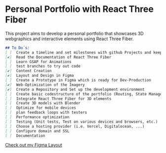 # Personal Portfolio with React Three Fiber

This project aims to develop a personal portfolio that showcases 3D webgraphics and interactive elements using React Three Fiber.

```markdown
## To Do´s:
[ ]  Create a timeline and set milestones with github Projects and keep it updated
[✔️]  Read the Documentation of React Three Fiber
[ ]  Learn GSAP for Animations
[ ]  test branches to try out code
[✔️]  Content Creation
[✔️]  Layout and Design in Figma
[ ]  Create a Prototype in Figma which is ready for Dev-Production
[✔️]  Web-Optimization of the Imagery 
[✔️]  Create a Repository and Set up the development environment
[ ]  Create basic codestructure of the portfolio (Routing, State Management, UI Components, Animations, etc.)
[ ]  Integrate React Three Fiber for 3D elements
[ ]  Create 3D models with Blender
[ ]  Optimize for mobile devices
[ ]  plan feedback loops with testers
[ ]  Performance optimization
[ ]  Testing (Unit tests, Test on various devices and browsers, etc.)
[ ]  Choose a hosting provider (i.e. Vercel, Digitalocean, ...)
[ ]  Configure domain and SSL
[ ]  Documentation
```

[Check out my Figma Layout](https://www.figma.com/design/dRQOMsktpYXnf3HAGKaMCI/Portfoliosite?node-id=61-217&m=dev)
